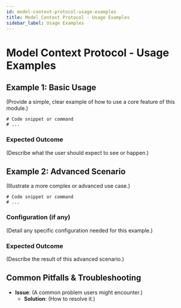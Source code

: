 ```yaml
---
id: model-context-protocol-usage-examples
title: Model Context Protocol - Usage Examples
sidebar_label: Usage Examples
---
```


# Model Context Protocol - Usage Examples

## Example 1: Basic Usage

(Provide a simple, clear example of how to use a core feature of this module.)

```
# Code snippet or command
# ...
```

### Expected Outcome

(Describe what the user should expect to see or happen.)

## Example 2: Advanced Scenario

(Illustrate a more complex or advanced use case.)

```
# Code snippet or command
# ...
```

### Configuration (if any)

(Detail any specific configuration needed for this example.)

### Expected Outcome

(Describe the result of this advanced scenario.)

## Common Pitfalls & Troubleshooting

- **Issue**: (A common problem users might encounter.)
  - **Solution**: (How to resolve it.) 